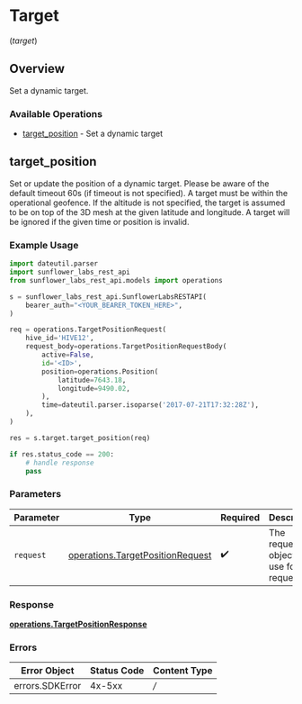 # Target
(*target*)

## Overview

Set a dynamic target.

### Available Operations

* [target_position](#target_position) - Set a dynamic target

## target_position

Set or update the position of a dynamic target. Please be aware of the default timeout 60s (if timeout is not specified). A target must be within the operational geofence. If the altitude is not specified, the target is assumed to be on top of the 3D mesh at the given latitude and longitude. A target will be ignored if the given time or position is invalid.

### Example Usage

```python
import dateutil.parser
import sunflower_labs_rest_api
from sunflower_labs_rest_api.models import operations

s = sunflower_labs_rest_api.SunflowerLabsRESTAPI(
    bearer_auth="<YOUR_BEARER_TOKEN_HERE>",
)

req = operations.TargetPositionRequest(
    hive_id='HIVE12',
    request_body=operations.TargetPositionRequestBody(
        active=False,
        id='<ID>',
        position=operations.Position(
            latitude=7643.18,
            longitude=9490.02,
        ),
        time=dateutil.parser.isoparse('2017-07-21T17:32:28Z'),
    ),
)

res = s.target.target_position(req)

if res.status_code == 200:
    # handle response
    pass
```

### Parameters

| Parameter                                                                            | Type                                                                                 | Required                                                                             | Description                                                                          |
| ------------------------------------------------------------------------------------ | ------------------------------------------------------------------------------------ | ------------------------------------------------------------------------------------ | ------------------------------------------------------------------------------------ |
| `request`                                                                            | [operations.TargetPositionRequest](../../models/operations/targetpositionrequest.md) | :heavy_check_mark:                                                                   | The request object to use for the request.                                           |


### Response

**[operations.TargetPositionResponse](../../models/operations/targetpositionresponse.md)**
### Errors

| Error Object    | Status Code     | Content Type    |
| --------------- | --------------- | --------------- |
| errors.SDKError | 4x-5xx          | */*             |
